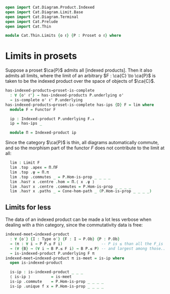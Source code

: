 ```agda
open import Cat.Diagram.Product.Indexed
open import Cat.Diagram.Limit.Base
open import Cat.Diagram.Terminal
open import Cat.Prelude
open import Cat.Thin

module Cat.Thin.Limits {o ℓ} {P : Proset o ℓ} where
```

<!--
```agda
module P = Proset P
open Cone-hom
open Terminal
open Cone
```
-->

# Limits in prosets

Suppose a proset $\ca{P}$ admits all [indexed products]. Then it also
admits all limits, where the limit of an arbitrary $F : \ca{C} \to
\ca{P}$ is taken to be the indexed product over the space of objects of
$\ca{C}$.

```agda
has-indexed-products→proset-is-complete
  : ∀ {o' ℓ'} → has-indexed-products P.underlying o'
  → is-complete o' ℓ' P.underlying
has-indexed-products→proset-is-complete has-ips {D} F = lim where
  module F = Functor F

  ip : Indexed-product P.underlying F.₀
  ip = has-ips _

  module Π = Indexed-product ip
```

Since the category $\ca{P}$ is thin, all diagrams automatically commute,
and so the morphism part of the functor $F$ does not contribute to the
limit at all:

```agda
  lim : Limit F
  lim .top .apex = Π.ΠF
  lim .top .ψ = Π.π
  lim .top .commutes _ = P.Hom-is-prop _ _ _ _
  lim .has⊤ x .centre .hom = Π.⟨ x .ψ ⟩
  lim .has⊤ x .centre .commutes = P.Hom-is-prop _ _ _ _
  lim .has⊤ x .paths _ = Cone-hom-path _ (P.Hom-is-prop _ _ _ _)
```

## Limits for less

The data of an indexed product can be made a lot less verbose when
dealing with a thin category, since the commutativity data is free:

```agda
indexed-meet→indexed-product
  : ∀ {o′} {I : Type o′} {F : I → P.Ob} {P : P.Ob}
  → (π : ∀ i → P P.≤ F i)                 -- P is ≤ than all the F_is
  → (∀ {B} → (∀ i → B P.≤ F i) → B P.≤ P) -- and largest among those..
  → is-indexed-product P.underlying F π
indexed-meet→indexed-product π is-meet = is-ip where
  open is-indexed-product

  is-ip : is-indexed-product _ _ _
  ⟨ is-ip ⟩         = is-meet
  is-ip .commute    = P.Hom-is-prop _ _ _ _
  is-ip .unique f x = P.Hom-is-prop _ _ _ _
```
